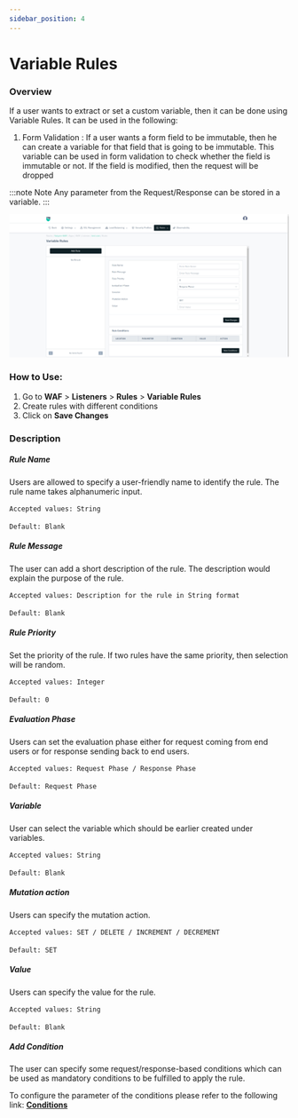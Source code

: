 ```yaml
---
sidebar_position: 4
---
```


# Variable Rules

### Overview
If a user wants to extract or set a custom variable, then it can be done using Variable Rules. It can be used in the following:

1. Form Validation : If a user wants a form field to be immutable, then he can create a variable for that field that is going to be immutable. This variable can be used in form validation to check whether the field is immutable or not. If the field is modified, then the request will be dropped

:::note Note
Any parameter from the Request/Response can be stored in a variable.
:::

![variable rule](/img/waf/v8/docs/list_variable.png)


### How to Use:
1. Go to **WAF** > **Listeners** > **Rules** > **Variable Rules**
2. Create rules with different conditions
3. Click on **Save Changes**

### Description
##### **Rule Name** 

Users are allowed to specify a user-friendly name to identify the rule. The rule name takes alphanumeric input.

    Accepted values: String

    Default: Blank

##### **Rule Message** 

The user can add a short description of the rule. The description would explain the purpose of the rule.

    Accepted values: Description for the rule in String format

    Default: Blank

##### **Rule Priority**

Set the priority of the rule. If two rules have the same priority, then selection will be random.

    Accepted values: Integer

    Default: 0

##### **Evaluation Phase**

Users can set the evaluation phase either for request coming from end users or for response sending back to end users.

    Accepted values: Request Phase / Response Phase

    Default: Request Phase 

##### **Variable**

User can select the variable which should be earlier created under variables.

    Accepted values: String

    Default: Blank

##### **Mutation action**

Users can specify the mutation action.

    Accepted values: SET / DELETE / INCREMENT / DECREMENT

    Default: SET

##### **Value**

Users can specify the value for the rule.

    Accepted values: String

    Default: Blank

##### **Add Condition**

The user can specify some request/response-based conditions which can be used as mandatory conditions to be fulfilled to apply the rule.

To configure the parameter of the conditions please refer to the following link: [**Conditions**](/v8/cloud/waf/listener/rules/ruleCond)